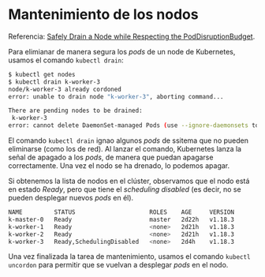 # Mantenimiento de los nodos

Referencia: [Safely Drain a Node while Respecting the PodDisruptionBudget](https://kubernetes.io/docs/tasks/administer-cluster/safely-drain-node/).

Para elimianar de manera segura los *pods* de un node de Kubernetes, usamos el comando `kubectl drain`:

```bash
$ kubectl get nodes
$ kubectl drain k-worker-3
node/k-worker-3 already cordoned
error: unable to drain node "k-worker-3", aborting command...

There are pending nodes to be drained:
 k-worker-3
error: cannot delete DaemonSet-managed Pods (use --ignore-daemonsets to ignore): kube-system/calico-node-ztm6t, kube-system/kube-proxy-bw9dz
```

El comando `kubectl drain` ignao algunos *pods* de ssitema que no pueden eliminarse (como los de red). Al lanzar el comando, Kubernetes lanza la señal de apagado a los *pods*, de manera que puedan apagarse correctamente. Una vez el nodo se ha drenado, lo podemos apagar.

Si obtenemos la lista de nodos en el clúster, observamos que el nodo está en estado *Ready*, pero que tiene el *scheduling disabled* (es decir, no se pueden desplegar nuevos *pods* en él).

```bash
NAME         STATUS                     ROLES    AGE     VERSION
k-master-0   Ready                      master   2d22h   v1.18.3
k-worker-1   Ready                      <none>   2d21h   v1.18.3
k-worker-2   Ready                      <none>   2d21h   v1.18.3
k-worker-3   Ready,SchedulingDisabled   <none>   2d4h    v1.18.3
```

Una vez finalizada la tarea de mantenimiento, usamos el comando `kubectl uncordon` para permitir que se vuelvan a desplegar *pods* en el nodo.
